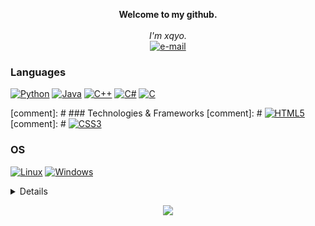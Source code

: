 <p align="center">
    <b>Welcome to my github.</b><br><br>
    <i>
        I'm xqyo.
    </i><br>
    <a href="http://xqyo.rf.gd/">
        <img src="https://img.shields.io/badge/Email-blue?style=flat-square&logo=gmail&logoColor=white" alt="e-mail">
    </a>
</p>

### Languages
[![Python](https://img.shields.io/badge/python-black?style=for-the-badge&logo=python)](https://github.com/xqyo)
[![Java](https://img.shields.io/badge/java-black?style=for-the-badge&logo=openjdk)](https://github.com/xqyo)
[![C++](https://img.shields.io/badge/c++-black?style=for-the-badge&logo=cplusplus)](https://github.com/xqyo)
[![C#](https://img.shields.io/badge/csharp-black?style=for-the-badge&logo=csharp)](https://github.com/xqyo)
[![C](https://img.shields.io/badge/c-black?style=for-the-badge&logo=c)](https://github.com/xqyo)

[comment]: # ### Technologies & Frameworks
[comment]: # [![HTML5](https://img.shields.io/badge/html5-black?style=for-the-badge&logo=html5)](https://github.com/xqyo)
[comment]: # [![CSS3](https://img.shields.io/badge/css3-black?style=for-the-badge&logo=css3)](https://github.com/xqyo)

### OS
[![Linux](https://img.shields.io/badge/linux-black?style=for-the-badge&logo=Linux)](https://github.com/xqyo)
[![Windows](https://img.shields.io/badge/Windows-black?style=for-the-badge&logo=Windows)](https://github.com/xqyo)

<details>
<p align="center">
  <a href="https://github.com/xqyo">
    <img src="http://github-profile-summary-cards.vercel.app/api/cards/profile-details?username=xqyo&theme=transparent" />
  </a>
  <a href="https://github.com/xqyo">
    <img src="https://github-readme-streak-stats.herokuapp.com/?user=xqyo&hide_border=true&card_width=338&theme=transparent" />
  </a>
  <a href="https://github.com/xqyo">
    <img src="http://github-profile-summary-cards.vercel.app/api/cards/stats?username=xqyo&theme=transparent" />
  </a>
</p>
</details>

<p align="center">
  <a href="https://github.com/xqyo">
    <img src="https://komarev.com/ghpvc/?username=xqyo&color=blue&style=flat)" />
  </a>
</p>
